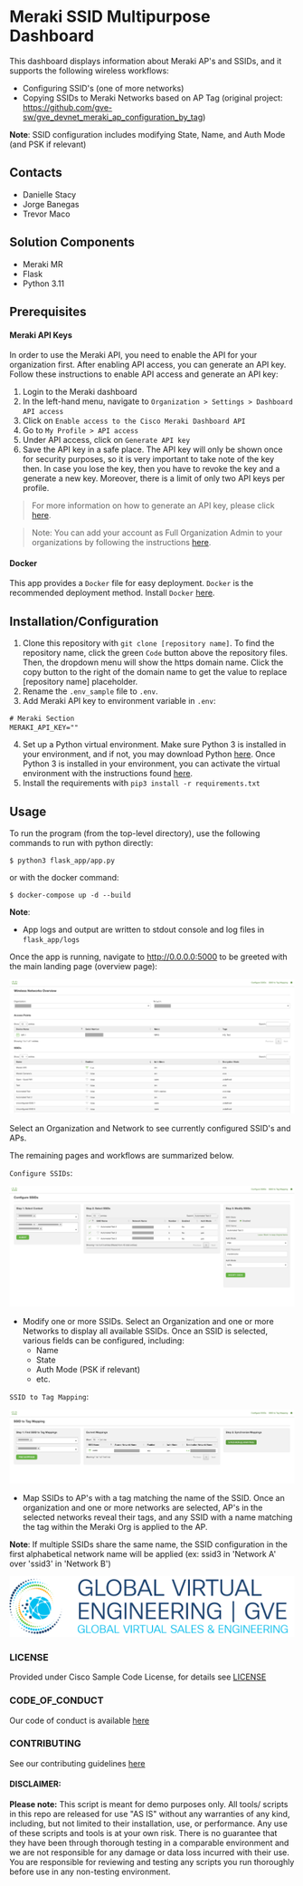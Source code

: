 # Meraki SSID Multipurpose Dashboard

This dashboard displays information about Meraki AP's and SSIDs, and it supports the following wireless workflows:
* Configuring SSID's (one of more networks)
* Copying SSIDs to Meraki Networks based on AP Tag (original project: https://github.com/gve-sw/gve_devnet_meraki_ap_configuration_by_tag)

**Note**: SSID configuration includes modifying State, Name, and Auth Mode (and PSK if relevant)

## Contacts
* Danielle Stacy
* Jorge Banegas
* Trevor Maco

## Solution Components
* Meraki MR
* Flask
* Python 3.11

## Prerequisites
#### Meraki API Keys
In order to use the Meraki API, you need to enable the API for your organization first. After enabling API access, you can generate an API key. Follow these instructions to enable API access and generate an API key:
1. Login to the Meraki dashboard
2. In the left-hand menu, navigate to `Organization > Settings > Dashboard API access`
3. Click on `Enable access to the Cisco Meraki Dashboard API`
4. Go to `My Profile > API access`
5. Under API access, click on `Generate API key`
6. Save the API key in a safe place. The API key will only be shown once for security purposes, so it is very important to take note of the key then. In case you lose the key, then you have to revoke the key and a generate a new key. Moreover, there is a limit of only two API keys per profile.

> For more information on how to generate an API key, please click [here](https://developer.cisco.com/meraki/api-v1/#!authorization/authorization). 

> Note: You can add your account as Full Organization Admin to your organizations by following the instructions [here](https://documentation.meraki.com/General_Administration/Managing_Dashboard_Access/Managing_Dashboard_Administrators_and_Permissions).

#### Docker
This app provides a `Docker` file for easy deployment. `Docker` is the recommended deployment method. Install `Docker` [here](https://docs.docker.com/get-docker/).

## Installation/Configuration
1. Clone this repository with `git clone [repository name]`. To find the repository name, click the green `Code` button above the repository files. Then, the dropdown menu will show the https domain name. Click the copy button to the right of the domain name to get the value to replace [repository name] placeholder.
2. Rename the `.env_sample` file to `.env`.
3. Add Meraki API key to environment variable in `.env`:
```dotenv
# Meraki Section
MERAKI_API_KEY=""
```
4. Set up a Python virtual environment. Make sure Python 3 is installed in your environment, and if not, you may download Python [here](https://www.python.org/downloads/). Once Python 3 is installed in your environment, you can activate the virtual environment with the instructions found [here](https://docs.python.org/3/tutorial/venv.html).
5. Install the requirements with `pip3 install -r requirements.txt`

## Usage
To run the program (from the top-level directory), use the following commands to run with python directly:
```
$ python3 flask_app/app.py
```
or with the docker command:
```
$ docker-compose up -d --build
```

**Note**:
* App logs and output are written to stdout console and log files in `flask_app/logs`

Once the app is running, navigate to http://0.0.0.0:5000 to be greeted with the main landing page (overview page):

![landing_page.png](IMAGES/landing_page.png)

Select an Organization and Network to see currently configured SSID's and APs.

The remaining pages and workflows are summarized below.

`Configure SSIDs`:

![configure_ssids.png](IMAGES/configure_ssids.png)

* Modify one or more SSIDs. Select an Organization and one or more Networks to display all available SSIDs. Once an SSID is selected, various fields can be configured, including:
  * Name
  * State
  * Auth Mode (PSK if relevant)
  * etc.

`SSID to Tag Mapping`:

![ssid_to_tag.png](IMAGES/ssid_to_tag.png)

* Map SSIDs to AP's with a tag matching the name of the SSID. Once an organization and one or more networks are selected, AP's in the selected networks reveal their tags, and any SSID with a name matching the tag within the Meraki Org is applied to the AP.

**Note**: If multiple SSIDs share the same name, the SSID configuration in the first alphabetical network name will be applied (ex: ssid3 in 'Network A' over 'ssid3' in 'Network B')

![/IMAGES/0image.png](/IMAGES/0image.png)

### LICENSE

Provided under Cisco Sample Code License, for details see [LICENSE](LICENSE.md)

### CODE_OF_CONDUCT

Our code of conduct is available [here](CODE_OF_CONDUCT.md)

### CONTRIBUTING

See our contributing guidelines [here](CONTRIBUTING.md)

#### DISCLAIMER:
<b>Please note:</b> This script is meant for demo purposes only. All tools/ scripts in this repo are released for use "AS IS" without any warranties of any kind, including, but not limited to their installation, use, or performance. Any use of these scripts and tools is at your own risk. There is no guarantee that they have been through thorough testing in a comparable environment and we are not responsible for any damage or data loss incurred with their use.
You are responsible for reviewing and testing any scripts you run thoroughly before use in any non-testing environment.